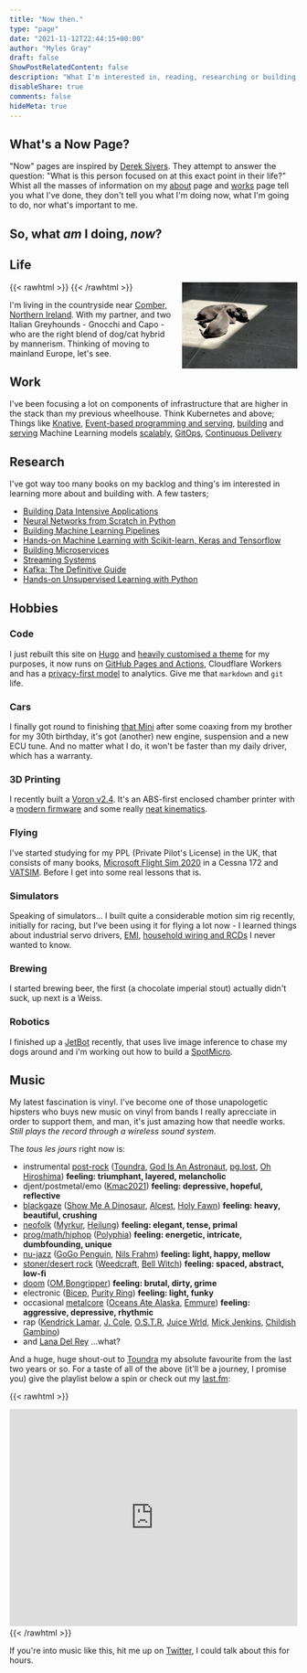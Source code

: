 ```yaml
---
title: "Now then."
type: "page"
date: "2021-11-12T22:44:15+00:00"
author: "Myles Gray"
draft: false
ShowPostRelatedContent: false
description: "What I'm interested in, reading, researching or building right now."
disableShare: true
comments: false
hideMeta: true
---
```


## What's a Now Page?

"Now" pages are inspired by [Derek Sivers](http://nownownow.com/about). They attempt to answer the question: "What is this person focused on at this exact point in their life?" Whist all the masses of information on my [about](/about) page and [works](/works) page tell you what I've done, they don't tell you what I'm doing now, what I'm going to do, nor what's important to me.

## So, what _am_ I doing, _now_?

## Life

{{< rawhtml >}}
<img align="right" height="40%" width="40%" style="margin: 0 0 0 1em" src="images/gnocchi-capo.jpeg">
{{< /rawhtml >}}

I'm living in the countryside near [Comber, Northern Ireland](https://www.google.com/maps/@54.5249246,-5.6850625,3035m/data=!3m1!1e3). With my partner, and two Italian Greyhounds - Gnocchi and Capo - who are the right blend of dog/cat hybrid by mannerism. Thinking of moving to mainland Europe, let's see.

## Work

I've been focusing a lot on components of infrastructure that are higher in the stack than my previous wheelhouse. Think Kubernetes and above; Things like [Knative](https://knative.dev/docs/), [Event-based programming and serving](https://github.com/mylesagray/tanzu-cloudnativeruntimes-eventing-workshop), [building](https://github.com/mylesagray/tensorflow-anpr) and [serving](https://github.com/mylesagray/docker-tensorflow-s3) Machine Learning models [scalably](https://github.com/mylesagray/anpr-knative), [GitOps](https://github.com/mylesagray/home-cluster-gitops), [Continuous Delivery](https://argocd.apps.blah.cloud/)

## Research

I've got way too many books on my backlog and thing's im interested in learning more about and building with. A few tasters;

* [Building Data Intensive Applications](https://dataintensive.net)
* [Neural Networks from Scratch in Python](https://nnfs.io)
* [Building Machine Learning Pipelines](https://www.buildingmlpipelines.com)
* [Hands-on Machine Learning with Scikit-learn, Keras and Tensorflow](https://millengustavo.github.io/handson-ml/)
* [Building Microservices](https://samnewman.io/books/building_microservices/)
* [Streaming Systems](https://learning.oreilly.com/library/view/streaming-systems/9781491983867/)
* [Kafka: The Definitive Guide](https://learning.oreilly.com/library/view/kafka-the-definitive/9781491936153/)
* [Hands-on Unsupervised Learning with Python](https://learning.oreilly.com/library/view/hands-on-unsupervised-learning/9781789348279/)

## Hobbies

### Code

I just rebuilt this site on [Hugo](https://gohugo.io) and [heavily customised a theme](https://github.com/mylesagray/hugo-BurgerMod) for my purposes, it now runs on [GitHub Pages and Actions](https://github.com/mylesagray/blog/actions), Cloudflare Workers and has a [privacy-first model](https://plausible.io/privacy-focused-web-analytics) to analytics. Give me that `markdown` and `git` life.

### Cars

I finally got round to finishing [that Mini](/about/#cars) after some coaxing from my brother for my 30th birthday, it's got (another) new engine, suspension and a new ECU tune. And no matter what I do, it won't be faster than my daily driver, which has a warranty.

### 3D Printing

I recently built a [Voron v2.4](https://vorondesign.com). It's an ABS-first enclosed chamber printer with a [modern firmware](https://www.klipper3d.org) and some really [neat kinematics](https://corexy.com/theory.html).

### Flying

I've started studying for my PPL (Private Pilot's License) in the UK, that consists of many books, [Microsoft Flight Sim 2020](https://www.flightsimulator.com) in a Cessna 172 and [VATSIM](https://www.vatsim.net/about). Before I get into some real lessons that is.

### Simulators

Speaking of simulators... I built quite a considerable motion sim rig recently, initially for racing, but I've been using it for flying a lot now - I learned things about industrial servo drivers, [EMI](https://en.wikipedia.org/wiki/Electromagnetic_interference#Interference_to_consumer_devices), [household wiring and RCDs](https://library.e.abb.com/public/25f7108d2ff2713ec1257dd300603c50/2CSC423012B0201.pdf) I never wanted to know.

### Brewing

I started brewing beer, the first (a chocolate imperial stout) actually didn't suck, up next is a Weiss.

### Robotics

I finished up a [JetBot](https://github.com/NVIDIA-AI-IOT/jetbot) recently, that uses live image inference to chase my dogs around and i'm working out how to build a [SpotMicro](https://www.thingiverse.com/thing:3445283).

## Music

My latest fascination is vinyl. I've become one of those unapologetic hipsters who buys new music on vinyl from bands I really aprecciate in order to support them, and man, it's just amazing how that needle works. _Still plays the record through a wireless sound system._

The _tous les jours_ right now is:

* instrumental [post-rock](https://en.wikipedia.org/wiki/Post-rock) ([Toundra](https://open.spotify.com/artist/3cgIU3hh7Y4pUsPgHB8aYT?si=801a4f80930243f7), [God Is An Astronaut](https://open.spotify.com/artist/079svMEXkbT5nGU2kfoqO2?si=7cb66243576f45ef), [pg.lost](https://open.spotify.com/track/3Hvg1cYUnHxKr6BJBKLq6S?si=3f0b7c94003c42ff), [Oh Hiroshima](https://open.spotify.com/artist/19iNYCVHcMwJMS3NZqhZ59?si=00e830453c30465b)) **feeling: triumphant, layered, melancholic**
* djent/postmetal/emo ([Kmac2021](https://open.spotify.com/artist/54y44QMdp1yO3bJFDvq1Kc?si=e2d075ab1d404db6)) **feeling: depressive, hopeful, reflective**
* [blackgaze](https://en.wikipedia.org/wiki/Blackgaze) ([Show Me A Dinosaur](https://open.spotify.com/artist/1wou9vWv5PgrTn3pu3TydQ?si=f3af4fa5aec040ae), [Alcest](https://open.spotify.com/artist/0d5ZwMtCer8dQdOPAgWhe7?si=95526e00e2a14afe), [Holy Fawn](https://open.spotify.com/artist/13rS3lCWshTVt6HsCNjvBI?si=uSmEu3v3RSeOqfbLgzh2ig)) **feeling: heavy, beautiful, crushing**
* [neofolk](https://en.wikipedia.org/wiki/Neofolk) ([Myrkur](https://open.spotify.com/artist/3544ImlskUwZqWJTmqWUsa?si=b8c4599845c74c1b), [Heilung](https://open.spotify.com/artist/7sTKZr30LqC928DZ5P9mNQ?si=c1d57837d8594150)) **feeling: elegant, tense, primal**
* [prog/math/hiphop](https://en.wikipedia.org/wiki/New_prog) ([Polyphia](https://open.spotify.com/artist/4vGrte8FDu062Ntj0RsPiZ?si=5929fc1dcd8f4f85)) **feeling: energetic, intricate, dumbfounding, unique**
* [nu-jazz](https://en.wikipedia.org/wiki/Nu_jazz) ([GoGo Penguin](https://open.spotify.com/artist/19f2JXwlRU26376TCKmp6L?si=66393d8133ed4fee), [Nils Frahm](https://open.spotify.com/artist/5gqhueRUZEa7VDnQt4HODp?si=34a4b3adc5904769)) **feeling: light, happy, mellow**
* [stoner/desert rock](https://en.wikipedia.org/wiki/Stoner_rock) ([Weedcraft](https://open.spotify.com/artist/1vTT8hRo03nZzGvG27j1A8?si=a11c861685a1488a), [Bell Witch](https://open.spotify.com/artist/6lZ0xXnt7D1JXxv03XLX0K?si=977b8b1239484c80)) **feeling: spaced, abstract, low-fi**
* [doom](https://en.wikipedia.org/wiki/Doom_metal) ([OM](https://open.spotify.com/artist/4hCgC4FnYZLBgQPUMLOoiI?si=b1f80639b8774824),[Bongripper](https://open.spotify.com/artist/6u2eKQApskaH3Sf8QLeRNV?si=25d980b16915422f)) **feeling: brutal, dirty, grime**
* electronic ([Bicep](https://open.spotify.com/artist/73A3bLnfnz5BoQjb4gNCga?si=243ba54d09cd4971), [Purity Ring](https://open.spotify.com/artist/1TtJ8j22Roc24e2Jx3OcU4?si=80f6aa54647b4e9a)) **feeling: light, funky**
* occasional [metalcore](https://en.wikipedia.org/wiki/Metalcore) ([Oceans Ate Alaska](https://open.spotify.com/artist/48zUWAXpgEXfpttz23pCNQ?si=7f17eb344ce042db), [Emmure](https://open.spotify.com/artist/1C62FV9Cltn9L4c9jAwCyk?si=ddcbf6df4352415b)) **feeling: aggressive, depressive, rhythmic**
* rap ([Kendrick Lamar](https://open.spotify.com/artist/2YZyLoL8N0Wb9xBt1NhZWg?si=feff5f71fae74d0a), [J. Cole](https://open.spotify.com/artist/6l3HvQ5sa6mXTsMTB19rO5?si=e8ab2e274e6f4a19), [O.S.T.R](https://open.spotify.com/artist/52XMlxvCIzmiNkzSqEw3Uv?si=8e92218b81844660), [Juice Wrld](https://open.spotify.com/artist/4MCBfE4596Uoi2O4DtmEMz?si=565a60a155eb487c), [Mick Jenkins](https://open.spotify.com/track/2rk0lCpO1vkKAQ6BC8bjUX?si=f524e92779a743d9), [Childish Gambino](https://open.spotify.com/artist/73sIBHcqh3Z3NyqHKZ7FOL?si=6bfb0d970ed5467a))
* and [Lana Del Rey](https://open.spotify.com/track/5QqyRUZeBE04yJxsD1OC0I?si=3d8229caf5814430) ...what?

And a huge, huge shout-out to [Toundra](http://www.toundra.es/discography) my absolute favourite from the last two years or so. For a taste of all of the above (it'll be a journey, I promise you) give the playlist below a spin or check out my [last.fm](https://www.last.fm/user/Mutant_Tractor):

{{< rawhtml >}}
<iframe src="https://open.spotify.com/embed/playlist/093kOAfqqFRo6guzst6xFK" width="100%" height="380" frameborder="0" allowtransparency="true" allow="encrypted-media"></iframe>
{{< /rawhtml >}}

If you're into music like this, hit me up on [Twitter](https://twitter.com/mylesagray), I could talk about this for hours.
